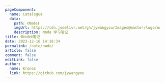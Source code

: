 ```yaml
---
pageComponent:
  name: Catalogue
  data:
    path: 《Node》
    imgUrl: https://cdn.jsdelivr.net/gh/jywangyou/Images@master/logo/nodejs.jqmqeigf4uo.webp
    description: Node 学习笔记
title: 《Node》笔记
date: 2023-12-16 14:18:34
permalink: /note/node/
article: false
comment: false
editLink: false
author: 
  name: Kronos
  link: https://github.com/jywangyou
---
```

